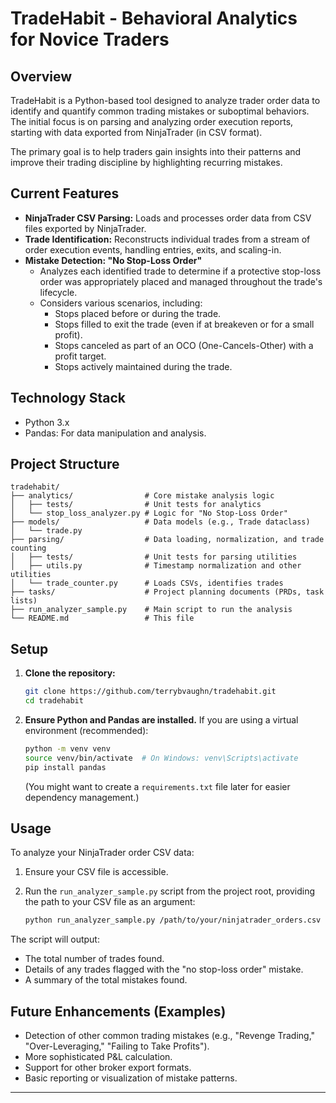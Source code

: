 # TradeHabit - Behavioral Analytics for Novice Traders

## Overview

TradeHabit is a Python-based tool designed to analyze trader order data to identify and quantify common trading mistakes or suboptimal behaviors. The initial focus is on parsing and analyzing order execution reports, starting with data exported from NinjaTrader (in CSV format).

The primary goal is to help traders gain insights into their patterns and improve their trading discipline by highlighting recurring mistakes.

## Current Features

*   **NinjaTrader CSV Parsing:** Loads and processes order data from CSV files exported by NinjaTrader.
*   **Trade Identification:** Reconstructs individual trades from a stream of order execution events, handling entries, exits, and scaling-in.
*   **Mistake Detection: "No Stop-Loss Order"**
    *   Analyzes each identified trade to determine if a protective stop-loss order was appropriately placed and managed throughout the trade's lifecycle.
    *   Considers various scenarios, including:
        *   Stops placed before or during the trade.
        *   Stops filled to exit the trade (even if at breakeven or for a small profit).
        *   Stops canceled as part of an OCO (One-Cancels-Other) with a profit target.
        *   Stops actively maintained during the trade.

## Technology Stack

*   Python 3.x
*   Pandas: For data manipulation and analysis.

## Project Structure

```
tradehabit/
├── analytics/                # Core mistake analysis logic
│   ├── tests/                # Unit tests for analytics
│   └── stop_loss_analyzer.py # Logic for "No Stop-Loss Order"
├── models/                   # Data models (e.g., Trade dataclass)
│   └── trade.py
├── parsing/                  # Data loading, normalization, and trade counting
│   ├── tests/                # Unit tests for parsing utilities
│   ├── utils.py              # Timestamp normalization and other utilities
│   └── trade_counter.py      # Loads CSVs, identifies trades
├── tasks/                    # Project planning documents (PRDs, task lists)
├── run_analyzer_sample.py    # Main script to run the analysis
└── README.md                 # This file
```

## Setup

1.  **Clone the repository:**
    ```bash
    git clone https://github.com/terrybvaughn/tradehabit.git
    cd tradehabit
    ```
2.  **Ensure Python and Pandas are installed.** If you are using a virtual environment (recommended):
    ```bash
    python -m venv venv
    source venv/bin/activate  # On Windows: venv\Scripts\activate
    pip install pandas
    ```
    (You might want to create a `requirements.txt` file later for easier dependency management.)

## Usage

To analyze your NinjaTrader order CSV data:

1.  Ensure your CSV file is accessible.
2.  Run the `run_analyzer_sample.py` script from the project root, providing the path to your CSV file as an argument:

    ```bash
    python run_analyzer_sample.py /path/to/your/ninjatrader_orders.csv
    ```

The script will output:
*   The total number of trades found.
*   Details of any trades flagged with the "no stop-loss order" mistake.
*   A summary of the total mistakes found.

## Future Enhancements (Examples)

*   Detection of other common trading mistakes (e.g., "Revenge Trading," "Over-Leveraging," "Failing to Take Profits").
*   More sophisticated P&L calculation.
*   Support for other broker export formats.
*   Basic reporting or visualization of mistake patterns.

--- 
